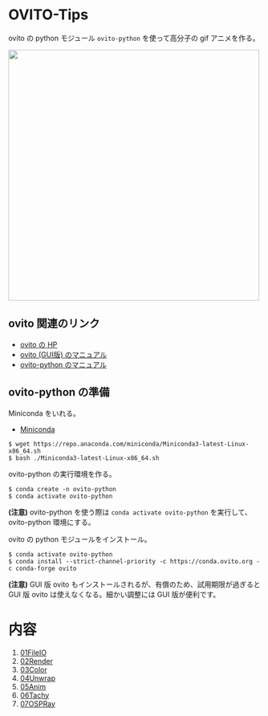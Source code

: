 # OVITO-Tips
ovito の python モジュール `ovito-python` を使って高分子の gif アニメを作る。

<img src=https://github.com/t-murash/OVITO-Tips/blob/master/06Tachy/movie.gif width=500px>

## ovito 関連のリンク

- [ovito の HP](https://www.ovito.org/)
- [ovito (GUI版) のマニュアル](https://www.ovito.org/docs/current/)
- [ovito-python のマニュアル](https://www.ovito.org/docs/current/python/)


## ovito-python の準備

Miniconda をいれる。

- [Miniconda](https://docs.conda.io/en/latest/miniconda.html)
```
$ wget https://repo.anaconda.com/miniconda/Miniconda3-latest-Linux-x86_64.sh
$ bash ./Miniconda3-latest-Linux-x86_64.sh
```

ovito-python の実行環境を作る。

```
$ conda create -n ovito-python
$ conda activate ovito-python
```

**(注意)** ovito-python を使う際は `conda activate ovito-python` を実行して、ovito-python 環境にする。

ovito の python モジュールをインストール。
```
$ conda activate ovito-python
$ conda install --strict-channel-priority -c https://conda.ovito.org -c conda-forge ovito
```
**(注意)** GUI 版 ovito もインストールされるが、有償のため、試用期限が過ぎると GUI 版 ovito は使えなくなる。細かい調整には GUI 版が便利です。

# 内容
1. [01FileIO](./01FileIO)
2. [02Render](./02Render)
3. [03Color](./03Color)
4. [04Unwrap](./04Unwrap)
5. [05Anim](./05Anim)
6. [06Tachy](./06Tachy)
7. [07OSPRay](./07OSPRay)

